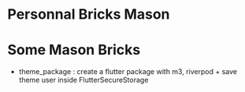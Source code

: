# Personnal Bricks Mason

# Some Mason Bricks

- theme_package : create a flutter package with m3, riverpod + save theme user inside FlutterSecureStorage